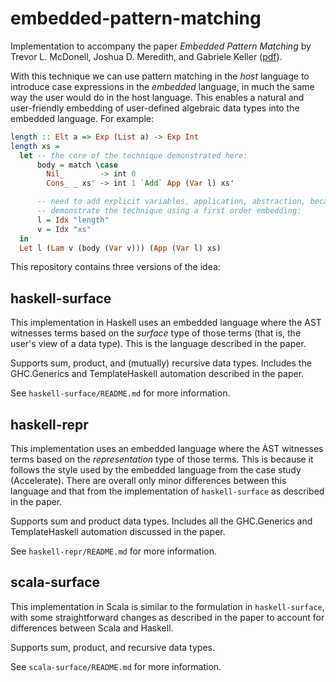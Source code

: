embedded-pattern-matching
=========================

Implementation to accompany the paper _Embedded Pattern Matching_ by Trevor L.
McDonell, Joshua D. Meredith, and Gabriele Keller ([pdf](https://arxiv.org/abs/2108.13114)).

With this technique we can use pattern matching in the _host_ language to
introduce case expressions in the _embedded_ language, in much the same way the
user would do in the host language. This enables a natural and user-friendly
embedding of user-defined algebraic data types into the embedded language. For
example:

```haskell
length :: Elt a => Exp (List a) -> Exp Int
length xs =
  let -- the core of the technique demonstrated here:
      body = match \case
        Nil_        -> int 0
        Cons_ _ xs' -> int 1 `Add` App (Var l) xs'

      -- need to add explicit variables, application, abstraction, because we
      -- demonstrate the technique using a first order embedding:
      l = Idx "length"
      v = Idx "xs"
  in
  Let l (Lam v (body (Var v))) (App (Var l) xs)
```

This repository contains three versions of the idea:

## haskell-surface

This implementation in Haskell uses an embedded language where the AST witnesses
terms based on the _surface_ type of those terms (that is, the user's view of a
data type). This is the language described in the paper.

Supports sum, product, and (mutually) recursive data types. Includes the
GHC.Generics and TemplateHaskell automation described in the paper.

See `haskell-surface/README.md` for more information.


## haskell-repr

This implementation uses an embedded language where the AST witnesses terms
based on the _representation_ type of those terms. This is because it follows
the style used by the embedded language from the case study (Accelerate). There
are overall only minor differences between this language and that from the
implementation of `haskell-surface` as described in the paper.

Supports sum and product data types. Includes all the GHC.Generics and
TemplateHaskell automation discussed in the paper.

See `haskell-repr/README.md` for more information.


## scala-surface

This implementation in Scala is similar to the formulation in `haskell-surface`,
with some straightforward changes as described in the paper to account for
differences between Scala and Haskell.

Supports sum, product, and recursive data types.

See `scala-surface/README.md` for more information.


